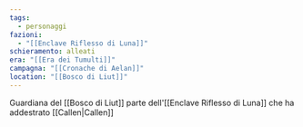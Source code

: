 ```yaml
---
tags:
  - personaggi
fazioni:
  - "[[Enclave Riflesso di Luna]]"
schieramento: alleati
era: "[[Era dei Tumulti]]"
campagna: "[[Cronache di Aelan]]"
location: "[[Bosco di Liut]]"
---
```

Guardiana del [[Bosco di Liut]] parte dell'[[Enclave Riflesso di Luna]] che ha addestrato [[Callen|Callen]]